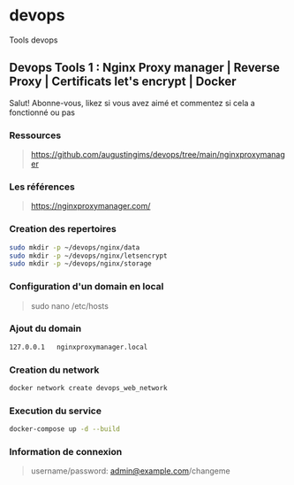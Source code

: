 # devops

Tools devops

## Devops Tools 1 : Nginx Proxy manager | Reverse Proxy | Certificats let's encrypt | Docker

Salut! Abonne-vous, likez si vous avez aimé et commentez si cela a fonctionné ou pas

### Ressources

> https://github.com/augustingims/devops/tree/main/nginxproxymanager

### Les références

> https://nginxproxymanager.com/

### Creation des repertoires

```bash
sudo mkdir -p ~/devops/nginx/data
sudo mkdir -p ~/devops/nginx/letsencrypt
sudo mkdir -p ~/devops/nginx/storage
```

### Configuration d'un domain en local

> sudo nano /etc/hosts

### Ajout du domain

```bash
127.0.0.1   nginxproxymanager.local
```

### Creation du network

```bash
docker network create devops_web_network
```

### Execution du service

```bash
docker-compose up -d --build
```

### Information de connexion

> username/password: admin@example.com/changeme
